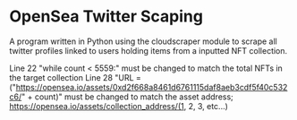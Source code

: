 # OpenSea Twitter Scaping
A program written in Python using the cloudscraper module to scrape all twitter profiles linked to users holding items from a inputted NFT collection.

Line 22 "while count < 5559:" must be changed to match the total NFTs in the target collection
Line 28 "URL = ("https://opensea.io/assets/0xd2f668a8461d6761115daf8aeb3cdf5f40c532c6/" + count)" must be changed to match the asset address; https://opensea.io/assets/collection_address/(1, 2, 3, etc...)
